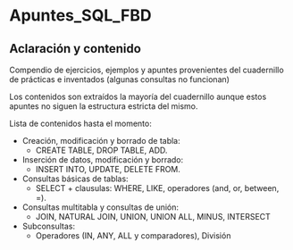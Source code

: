 # Apuntes_SQL_FBD

## Aclaración y contenido

Compendio de ejercicios, ejemplos y apuntes provenientes del cuadernillo de prácticas e inventados (algunas consultas no funcionan)  

Los contenidos son extraídos la mayoría del cuadernillo aunque estos apuntes no siguen la estructura estricta del mismo.

Lista de contenidos hasta el momento:

- Creación, modificación y borrado de tabla:
	- CREATE TABLE, DROP TABLE, ADD.  
- Inserción de datos, modificación y borrado:  
	-  INSERT INTO, UPDATE, DELETE FROM.  
- Consultas básicas de tablas:  
	- SELECT + clausulas: WHERE, LIKE, operadores (and, or, between, =).  
- Consultas multitabla y consultas de unión:  
	- JOIN, NATURAL JOIN, UNION, UNION ALL, MINUS, INTERSECT
- Subconsultas:  
	- Operadores (IN, ANY, ALL y comparadores), División


